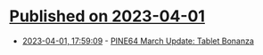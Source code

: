 # [Published on 2023-04-01](index.md)

* [2023-04-01, 17:59:09](https://lobste.rs/s/ni8ipl/pine64_march_update_tablet_bonanza) - [PINE64 March Update: Tablet Bonanza](https://www.pine64.org/2023/04/01/march-update-tablet-bonanza/)
